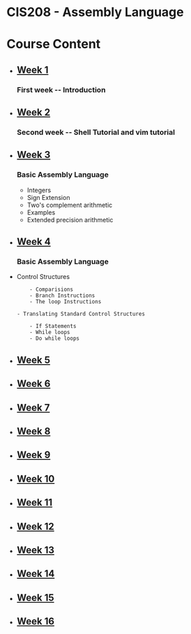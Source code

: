 # CIS208 - Assembly Language

# Course Content

-   ## [Week 1](week01)

    ### First week -- Introduction

-   ## [Week 2](week02)

    ### Second week -- Shell Tutorial and vim tutorial

-   ## [Week 3](week03)

    ### Basic Assembly Language

    - Integers
    - Sign Extension
    - Two's complement arithmetic
    - Examples
    - Extended precision arithmetic

-   ## [Week 4](week04)
    
    ### Basic Assembly Language

  - Control Structures

            - Comparisions
            - Branch Instructions
            - The loop Instructions

        - Translating Standard Control Structures

            - If Statements
            - While loops
            - Do while loops

-   ## [Week 5](week05)
-   ## [Week 6](week06)
-   ## [Week 7](week07)
-   ## [Week 8](week08)
-   ## [Week 9](week09)
-   ## [Week 10](week10)
-   ## [Week 11](week11)
-   ## [Week 12](week12)
-   ## [Week 13](week13)
-   ## [Week 14](week14)
-   ## [Week 15](week15)
-   ## [Week 16](week16)

